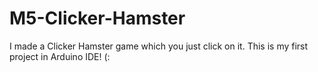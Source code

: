 # M5-Clicker-Hamster
I made a Clicker Hamster game which you just click on it. This is my first project in Arduino IDE! (: 

